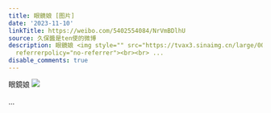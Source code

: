 ```yaml
---
title: 眼鏡娘 [图片]
date: '2023-11-10'
linkTitle: https://weibo.com/5402554084/NrVmBDlhU
source: 久保醬是ten使的微博
description: 眼鏡娘 <img style="" src="https://tvax3.sinaimg.cn/large/005TCz76gy1hjq1w3aah9j30su0m6wi5.jpg"
  referrerpolicy="no-referrer"><br><br> ...
disable_comments: true
---
```

眼鏡娘 <img style="" src="https://tvax3.sinaimg.cn/large/005TCz76gy1hjq1w3aah9j30su0m6wi5.jpg" referrerpolicy="no-referrer"><br><br> ...